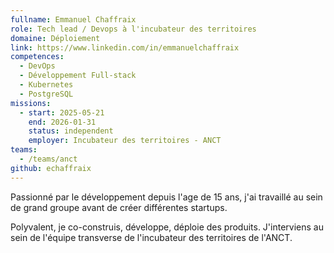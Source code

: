 ```yaml
---
fullname: Emmanuel Chaffraix
role: Tech lead / Devops à l'incubateur des territoires
domaine: Déploiement
link: https://www.linkedin.com/in/emmanuelchaffraix
competences:
  - DevOps
  - Développement Full-stack
  - Kubernetes
  - PostgreSQL
missions:
  - start: 2025-05-21
    end: 2026-01-31
    status: independent
    employer: Incubateur des territoires - ANCT
teams:
  - /teams/anct
github: echaffraix
---
```

Passionné par le développement depuis l'age de 15 ans, j'ai travaillé au sein de grand groupe avant de créer différentes startups.

Polyvalent, je co-construis, développe, déploie des produits. J'interviens au sein de l'équipe transverse de l'incubateur des territoires de l'ANCT.